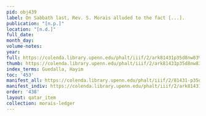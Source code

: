 ```yaml
---
pid: obj439
label: On Sabbath last, Rev. S. Morais alluded to the fact [...].
publication: "[n.p.]"
location: "[n.d.]"
full_date:
month_day:
volume-notes:
year:
full: https://colenda.library.upenn.edu/phalt/iiif/2/ark81431p35d8nw83%2FSHA256E-s7213659--b73229472850320458622be085bd6f8249a80d69c7c86063f5299be8783c0624.jpeg/full/3500,/0/default.jpg
thumb: https://colenda.library.upenn.edu/phalt/iiif/2/ark81431p35d8nw83%2FSHA256E-s7213659--b73229472850320458622be085bd6f8249a80d69c7c86063f5299be8783c0624.jpeg/full/!200,200/0/default.jpg
index_terms: Guedalla, Hayim
toc: '453'
manifest_all: https://colenda.library.upenn.edu/phalt/iiif/2/81431-p35d8nw83/manifest
manifest_indiv: https://colenda.library.upenn.edu/phalt/iiif/2/ark81431p35d8nw83%2FSHA256E-s7213659--b73229472850320458622be085bd6f8249a80d69c7c86063f5299be8783c0624.jpeg
order: '438'
layout: qatar_item
collection: morais-ledger
---
```

